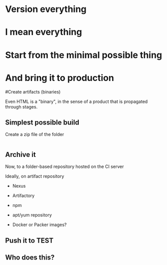 # Version everything

# I mean everything

# Start from the minimal possible thing

# And bring it to production



#Create artifacts (binaries)

Even HTML is a "binary", in the sense of a product that is propagated through stages.

## Simplest possible build
Create a zip file of the folder

```

```

## Archive it
Now, to a folder-based repository hosted on the CI server

Ideally, on artifact repository
* Nexus
* Artifactory
* npm 
* apt/yum repository

* Docker or Packer images? 

## Push it to TEST


## Who does this?
